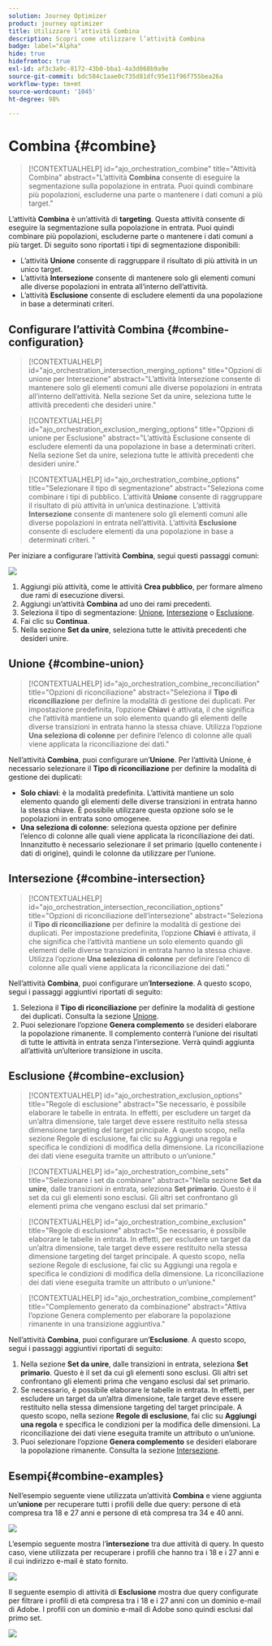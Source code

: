 ```yaml
---
solution: Journey Optimizer
product: journey optimizer
title: Utilizzare l’attività Combina
description: Scopri come utilizzare l’attività Combina
badge: label="Alpha"
hide: true
hidefromtoc: true
exl-id: af3c3a9c-8172-43b0-bba1-4a3d068b9a9e
source-git-commit: bdc584c1aae0c735d81dfc95e11f96f755bea26a
workflow-type: tm+mt
source-wordcount: '1045'
ht-degree: 98%

---
```


# Combina {#combine}

>[!CONTEXTUALHELP]
>id="ajo_orchestration_combine"
>title="Attività Combina"
>abstract="L’attività **Combina** consente di eseguire la segmentazione sulla popolazione in entrata. Puoi quindi combinare più popolazioni, escluderne una parte o mantenere i dati comuni a più target."

L’attività **Combina** è un’attività di **targeting**. Questa attività consente di eseguire la segmentazione sulla popolazione in entrata. Puoi quindi combinare più popolazioni, escluderne parte o mantenere i dati comuni a più target. Di seguito sono riportati i tipi di segmentazione disponibili:

<!--
The **Combine** activity can be placed after any other activity, but not at the beginning of the workflow. Any activity can be placed after the **Combine**.
-->

* L’attività **Unione** consente di raggruppare il risultato di più attività in un unico target.
* L’attività **Intersezione** consente di mantenere solo gli elementi comuni alle diverse popolazioni in entrata all’interno dell’attività.
* L’attività **Esclusione** consente di escludere elementi da una popolazione in base a determinati criteri.

## Configurare l’attività Combina {#combine-configuration}

>[!CONTEXTUALHELP]
>id="ajo_orchestration_intersection_merging_options"
>title="Opzioni di unione per Intersezione"
>abstract="L’attività Intersezione consente di mantenere solo gli elementi comuni alle diverse popolazioni in entrata all’interno dell’attività. Nella sezione Set da unire, seleziona tutte le attività precedenti che desideri unire."

>[!CONTEXTUALHELP]
>id="ajo_orchestration_exclusion_merging_options"
>title="Opzioni di unione per Esclusione"
>abstract="L’attività Esclusione consente di escludere elementi da una popolazione in base a determinati criteri. Nella sezione Set da unire, seleziona tutte le attività precedenti che desideri unire."

>[!CONTEXTUALHELP]
>id="ajo_orchestration_combine_options"
>title="Selezionare il tipo di segmentazione"
>abstract="Seleziona come combinare i tipi di pubblico. L’attività **Unione** consente di raggruppare il risultato di più attività in un’unica destinazione. L’attività **Intersezione** consente di mantenere solo gli elementi comuni alle diverse popolazioni in entrata nell’attività. L’attività **Esclusione** consente di escludere elementi da una popolazione in base a determinati criteri. "

Per iniziare a configurare l’attività **Combina**, segui questi passaggi comuni:

![](../assets/workflow-combine.png)

1. Aggiungi più attività, come le attività **Crea pubblico**, per formare almeno due rami di esecuzione diversi.
1. Aggiungi un’attività **Combina** ad uno dei rami precedenti.
1. Seleziona il tipo di segmentazione: [Unione](#union), [Intersezione](#intersection) o [Esclusione](#exclusion).
1. Fai clic su **Continua**.
1. Nella sezione **Set da unire**, seleziona tutte le attività precedenti che desideri unire.

## Unione {#combine-union}

>[!CONTEXTUALHELP]
>id="ajo_orchestration_combine_reconciliation"
>title="Opzioni di riconciliazione"
>abstract="Seleziona il **Tipo di riconciliazione** per definire la modalità di gestione dei duplicati. Per impostazione predefinita, l’opzione **Chiavi** è attivata, il che significa che l’attività mantiene un solo elemento quando gli elementi delle diverse transizioni in entrata hanno la stessa chiave. Utilizza l’opzione **Una seleziona di colonne** per definire l’elenco di colonne alle quali viene applicata la riconciliazione dei dati."

Nell’attività **Combina**, puoi configurare un’**Unione**. Per l’attività Unione, è necessario selezionare il **Tipo di riconciliazione** per definire la modalità di gestione dei duplicati:

* **Solo chiavi**: è la modalità predefinita. L’attività mantiene un solo elemento quando gli elementi delle diverse transizioni in entrata hanno la stessa chiave. È possibile utilizzare questa opzione solo se le popolazioni in entrata sono omogenee.
* **Una seleziona di colonne**: seleziona questa opzione per definire l’elenco di colonne alle quali viene applicata la riconciliazione dei dati. Innanzitutto è necessario selezionare il set primario (quello contenente i dati di origine), quindi le colonne da utilizzare per l’unione.

## Intersezione  {#combine-intersection}

>[!CONTEXTUALHELP]
>id="ajo_orchestration_intersection_reconciliation_options"
>title="Opzioni di riconciliazione dell’intersezione"
>abstract="Seleziona il **Tipo di riconciliazione** per definire la modalità di gestione dei duplicati. Per impostazione predefinita, l’opzione **Chiavi** è attivata, il che significa che l’attività mantiene un solo elemento quando gli elementi delle diverse transizioni in entrata hanno la stessa chiave. Utilizza l’opzione **Una seleziona di colonne** per definire l’elenco di colonne alle quali viene applicata la riconciliazione dei dati."

Nell’attività **Combina**, puoi configurare un’**Intersezione**. A questo scopo, segui i passaggi aggiuntivi riportati di seguito:

1. Seleziona il **Tipo di riconciliazione** per definire la modalità di gestione dei duplicati. Consulta la sezione [Unione](#union).
1. Puoi selezionare l’opzione **Genera complemento** se desideri elaborare la popolazione rimanente. Il complemento conterrà l’unione dei risultati di tutte le attività in entrata senza l’intersezione. Verrà quindi aggiunta all’attività un’ulteriore transizione in uscita.

## Esclusione {#combine-exclusion}

>[!CONTEXTUALHELP]
>id="ajo_orchestration_exclusion_options"
>title="Regole di esclusione"
>abstract="Se necessario, è possibile elaborare le tabelle in entrata. In effetti, per escludere un target da un’altra dimensione, tale target deve essere restituito nella stessa dimensione targeting del target principale. A questo scopo, nella sezione Regole di esclusione, fai clic su Aggiungi una regola e specifica le condizioni di modifica della dimensione. La riconciliazione dei dati viene eseguita tramite un attributo o un’unione."

>[!CONTEXTUALHELP]
>id="ajo_orchestration_combine_sets"
>title="Selezionare i set da combinare"
>abstract="Nella sezione **Set da unire**, dalle transizioni in entrata, seleziona **Set primario**. Questo è il set da cui gli elementi sono esclusi. Gli altri set confrontano gli elementi prima che vengano esclusi dal set primario."

>[!CONTEXTUALHELP]
>id="ajo_orchestration_combine_exclusion"
>title="Regole di esclusione"
>abstract="Se necessario, è possibile elaborare le tabelle in entrata. In effetti, per escludere un target da un’altra dimensione, tale target deve essere restituito nella stessa dimensione targeting del target principale. A questo scopo, nella sezione Regole di esclusione, fai clic su Aggiungi una regola e specifica le condizioni di modifica della dimensione. La riconciliazione dei dati viene eseguita tramite un attributo o un’unione."

>[!CONTEXTUALHELP]
>id="ajo_orchestration_combine_complement"
>title="Complemento generato da combinazione"
>abstract="Attiva l’opzione Genera complemento per elaborare la popolazione rimanente in una transizione aggiuntiva."

Nell’attività **Combina**, puoi configurare un’**Esclusione**. A questo scopo, segui i passaggi aggiuntivi riportati di seguito:

1. Nella sezione **Set da unire**, dalle transizioni in entrata, seleziona **Set primario**. Questo è il set da cui gli elementi sono esclusi. Gli altri set confrontano gli elementi prima che vengano esclusi dal set primario.
1. Se necessario, è possibile elaborare le tabelle in entrata. In effetti, per escludere un target da un’altra dimensione, tale target deve essere restituito nella stessa dimensione targeting del target principale. A questo scopo, nella sezione **Regole di esclusione**, fai clic su **Aggiungi una regola** e specifica le condizioni per la modifica delle dimensioni. La riconciliazione dei dati viene eseguita tramite un attributo o un’unione.
1. Puoi selezionare l’opzione **Genera complemento** se desideri elaborare la popolazione rimanente. Consulta la sezione [Intersezione](#intersection).

## Esempi{#combine-examples}

Nell’esempio seguente viene utilizzata un’attività **Combina** e viene aggiunta un’**unione** per recuperare tutti i profili delle due query: persone di età compresa tra 18 e 27 anni e persone di età compresa tra 34 e 40 anni.

![](../assets/workflow-union-example.png)

L’esempio seguente mostra l’**intersezione** tra due attività di query. In questo caso, viene utilizzata per recuperare i profili che hanno tra i 18 e i 27 anni e il cui indirizzo e-mail è stato fornito.

![](../assets/workflow-intersection-example.png)

Il seguente esempio di attività di **Esclusione** mostra due query configurate per filtrare i profili di età compresa tra i 18 e i 27 anni con un dominio e-mail di Adobe. I profili con un dominio e-mail di Adobe sono quindi esclusi dal primo set.

![](../assets/workflow-exclusion-example.png)
